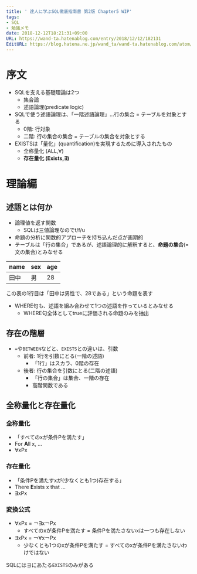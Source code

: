 ```yaml
---
title: ' 達人に学ぶSQL徹底指南書 第2版 Chapter5 WIP'
tags:
- SQL
- 勉強メモ
date: 2018-12-12T18:21:31+09:00
URL: https://wand-ta.hatenablog.com/entry/2018/12/12/182131
EditURL: https://blog.hatena.ne.jp/wand_ta/wand-ta.hatenablog.com/atom/entry/10257846132683959522
---
```


# 序文

- SQLを支える基礎理論は2つ
    - 集合論
    - 述語論理(predicate logic)
- SQLで使う述語論理は、「一階述語論理」...行の集合 = テーブルを対象とする
    - 0階: 行対象
    - 二階: 行の集合の集合 = テーブルの集合を対象とする
- EXISTSは「量化」(quantification)を実現するために導入されたもの
    - 全称量化 (ALL,∀)
    - **存在量化 (Exists,∃)**
    
    
# 理論編

## 述語とは何か

- 論理値を返す関数
    - SQLは三値論理なのでt/f/u
- 命題の分析に関数的アプローチを持ち込んだ点が画期的
- テーブルは「行の集合」であるが、述語論理的に解釈すると、**命題の集合**(=文の集合)とみなせる

|name|sex|age|
|---|---|---|
|田中|男|28|

この表の1行目は「田中は男性で、28である」という命題を表す

- WHERE句も、述語を組み合わせて1つの述語を作っているとみなせる
    - WHERE句全体としてtrueに評価される命題のみを抽出
    
    
## 存在の階層

- `=`や`BETWEEN`などと、`EXISTS`との違いは、引数
    - 前者: 1行を引数にとる(一階の述語)
        - 「1行」はスカラ、0階の存在
    - 後者: 行の集合を引数にとる(二階の述語)
        - 「行の集合」は集合、一階の存在
        - 高階関数である

## 全称量化と存在量化

### 全称量化

- 「すべてのxが条件Pを満たす」
- For **A**ll x, ...
- ∀xPx

### 存在量化

- 「条件Pを満たすxが(少なくとも1つ)存在する」
- There **E**xists x that ...
- ∃xPx

### 変換公式

- ∀xPx = ￢∃x￢Px
    - すべてのxが条件Pを満たす = 条件Pを満たさないxは一つも存在しない
- ∃xPx = ￢∀x￢Px
    - 少なくとも1つのxが条件Pを満たす = すべてのxが条件Pを満たさないわけではない

SQLには∃にあたる`EXISTS`のみがある
